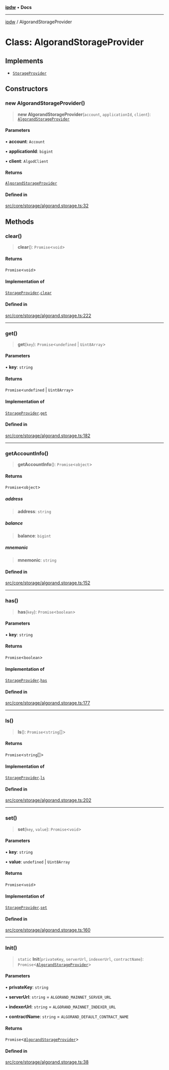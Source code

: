 [**ipdw**](../README.md) • **Docs**

***

[ipdw](../globals.md) / AlgorandStorageProvider

# Class: AlgorandStorageProvider

## Implements

- [`StorageProvider`](../interfaces/StorageProvider.md)

## Constructors

### new AlgorandStorageProvider()

> **new AlgorandStorageProvider**(`account`, `applicationId`, `client`): [`AlgorandStorageProvider`](AlgorandStorageProvider.md)

#### Parameters

• **account**: `Account`

• **applicationId**: `bigint`

• **client**: `AlgodClient`

#### Returns

[`AlgorandStorageProvider`](AlgorandStorageProvider.md)

#### Defined in

[src/core/storage/algorand.storage.ts:32](https://github.com/humandataincome/ipdw/blob/cffd44f47ee394d38eaa57c50e77342565775d5e/src/core/storage/algorand.storage.ts#L32)

## Methods

### clear()

> **clear**(): `Promise`\<`void`\>

#### Returns

`Promise`\<`void`\>

#### Implementation of

[`StorageProvider`](../interfaces/StorageProvider.md).[`clear`](../interfaces/StorageProvider.md#clear)

#### Defined in

[src/core/storage/algorand.storage.ts:222](https://github.com/humandataincome/ipdw/blob/cffd44f47ee394d38eaa57c50e77342565775d5e/src/core/storage/algorand.storage.ts#L222)

***

### get()

> **get**(`key`): `Promise`\<`undefined` \| `Uint8Array`\>

#### Parameters

• **key**: `string`

#### Returns

`Promise`\<`undefined` \| `Uint8Array`\>

#### Implementation of

[`StorageProvider`](../interfaces/StorageProvider.md).[`get`](../interfaces/StorageProvider.md#get)

#### Defined in

[src/core/storage/algorand.storage.ts:182](https://github.com/humandataincome/ipdw/blob/cffd44f47ee394d38eaa57c50e77342565775d5e/src/core/storage/algorand.storage.ts#L182)

***

### getAccountInfo()

> **getAccountInfo**(): `Promise`\<`object`\>

#### Returns

`Promise`\<`object`\>

##### address

> **address**: `string`

##### balance

> **balance**: `bigint`

##### mnemonic

> **mnemonic**: `string`

#### Defined in

[src/core/storage/algorand.storage.ts:152](https://github.com/humandataincome/ipdw/blob/cffd44f47ee394d38eaa57c50e77342565775d5e/src/core/storage/algorand.storage.ts#L152)

***

### has()

> **has**(`key`): `Promise`\<`boolean`\>

#### Parameters

• **key**: `string`

#### Returns

`Promise`\<`boolean`\>

#### Implementation of

[`StorageProvider`](../interfaces/StorageProvider.md).[`has`](../interfaces/StorageProvider.md#has)

#### Defined in

[src/core/storage/algorand.storage.ts:177](https://github.com/humandataincome/ipdw/blob/cffd44f47ee394d38eaa57c50e77342565775d5e/src/core/storage/algorand.storage.ts#L177)

***

### ls()

> **ls**(): `Promise`\<`string`[]\>

#### Returns

`Promise`\<`string`[]\>

#### Implementation of

[`StorageProvider`](../interfaces/StorageProvider.md).[`ls`](../interfaces/StorageProvider.md#ls)

#### Defined in

[src/core/storage/algorand.storage.ts:202](https://github.com/humandataincome/ipdw/blob/cffd44f47ee394d38eaa57c50e77342565775d5e/src/core/storage/algorand.storage.ts#L202)

***

### set()

> **set**(`key`, `value`): `Promise`\<`void`\>

#### Parameters

• **key**: `string`

• **value**: `undefined` \| `Uint8Array`

#### Returns

`Promise`\<`void`\>

#### Implementation of

[`StorageProvider`](../interfaces/StorageProvider.md).[`set`](../interfaces/StorageProvider.md#set)

#### Defined in

[src/core/storage/algorand.storage.ts:160](https://github.com/humandataincome/ipdw/blob/cffd44f47ee394d38eaa57c50e77342565775d5e/src/core/storage/algorand.storage.ts#L160)

***

### Init()

> `static` **Init**(`privateKey`, `serverUrl`, `indexerUrl`, `contractName`): `Promise`\<[`AlgorandStorageProvider`](AlgorandStorageProvider.md)\>

#### Parameters

• **privateKey**: `string`

• **serverUrl**: `string` = `ALGORAND_MAINNET_SERVER_URL`

• **indexerUrl**: `string` = `ALGORAND_MAINNET_INDEXER_URL`

• **contractName**: `string` = `ALGORAND_DEFAULT_CONTRACT_NAME`

#### Returns

`Promise`\<[`AlgorandStorageProvider`](AlgorandStorageProvider.md)\>

#### Defined in

[src/core/storage/algorand.storage.ts:38](https://github.com/humandataincome/ipdw/blob/cffd44f47ee394d38eaa57c50e77342565775d5e/src/core/storage/algorand.storage.ts#L38)
